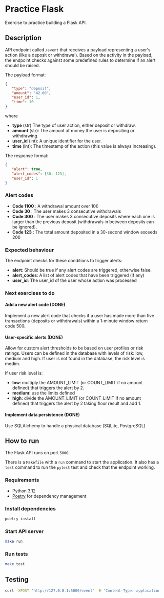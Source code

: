 # Practice Flask

Exercise to practice building a Flask API.

## Description
API endpoint called `/event` that receives a payload representing a user's action (like a deposit or withdrawal). Based on the activity in the payload, the endpoint checks against some predefined rules to determine if an alert should be raised.

The payload format:
```json
{
   "type": "deposit",
   "amount": "42.00",
   "user_id": 1,
   "time": 10
}
```
where
- **type** (str) The type of user action, either deposit or withdraw.
- **amount** (str): The amount of money the user is depositing or withdrawing.
- **user_id** (int): A unique identifier for the user.
- **time** (int): The timestamp of the action (this value is always increasing).

The response format:
```json
{
   "alert": true,
   "alert_codes": [30, 123],
   "user_id": 1
}
```

### Alert codes
- **Code 1100** : A withdrawal amount over 100
- **Code 30** : The user makes 3 consecutive withdrawals
- **Code 300** : The user makes 3 consecutive deposits where each one is larger than the previous
deposit (withdrawals in between deposits can be ignored).
- **Code 123** : The total amount deposited in a 30-second window exceeds 200

### Expected behaviour
The endpoint checks for these conditions to trigger alerts:
- **alert**: Should be true if any alert codes are triggered, otherwise false.
- **alert_codes**: A list of alert codes that have been triggered (if any)
- **user_id**: The user_id of the user whose action was processed

### Next exercises to do
#### Add a new alert code (DONE)
Implement a new alert code that checks if a user has made more than five transactions (deposits or withdrawals) within a 1-minute window return code 500.

#### User-specific alerts (DONE)
Allow for custom alert thresholds to be based on user profiles or risk ratings.
Users can be defined in the database with levels of risk: low, medium and high.
If user is not found in the database, the risk level is medim.

If user risk level is:
- **low**: multiply the AMOUNT_LIMIT (or COUNT_LIMIT if no amount defined) that triggers the alert by 2.
- **medium**: use the limits defined
- **high:** divide the AMOUNT_LIMIT (or COUNT_LIMIT if no amount defined) that triggers the alert by 2 taking floor result and add 1.

#### Implement data persistence (DONE)
Use SQLAlchemy to handle a physical database (SQLite, PostgreSQL)

## How to run

The Flask API runs on port `5000`.

There is a `Makefile` with a `run` command to start the application. It also has a `test` command to run the `pytest` test and check that the endpoint working.

### Requirements

- Python 3.12
- [Poetry](https://python-poetry.org/docs/) for dependency management

### Install dependencies

```sh
poetry install
```

### Start API server

```sh
make run
```

### Run tests

```sh
make test
```

## Testing

```sh
curl -XPOST 'http://127.0.0.1:5000/event' -H 'Content-Type: application/json' -d '{"type": "deposit", "amount": "217.00", "user_id": 11, "time": 35}'
```
